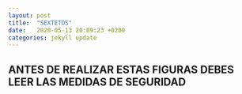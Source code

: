 ```yaml
---
layout: post
title:  "SEXTETOS"
date:   2020-05-13 20:09:23 +0200
categories: jekyll update
---
```


## ANTES DE REALIZAR ESTAS FIGURAS DEBES LEER LAS MEDIDAS DE SEGURIDAD ##
